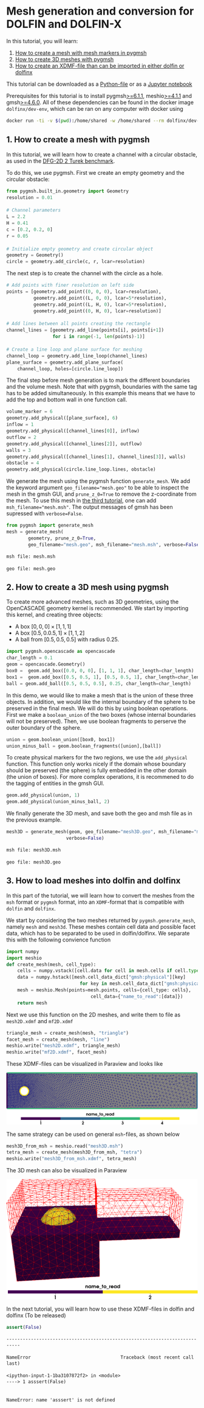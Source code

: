 # Mesh generation and conversion for DOLFIN and DOLFIN-X

In this tutorial, you will learn:
1. [How to create a mesh with mesh markers in pygmsh](#first)
2. [How to create 3D meshes with pygmsh](#second)
3. [How to create an XDMF-file than can be imported in either dolfin or dolfinx](#third)

This tutorial can be downloaded as a [Python-file](../converted_files/tutorial_pygmsh.py) or as a [Jupyter notebook](../notebooks/tutorial_pygmsh.ipynb)

Prerequisites for this tutorial is to install pygmsh[>=6.1.1](https://pypi.org/project/pygmsh/6.1.1/), meshio[>=4.1.1](https://pypi.org/project/meshio/4.1.1/) and gmsh[>=4.6.0](https://gmsh.info/bin/Linux/gmsh-4.6.0-Linux64.tgz). All of these dependencies can be found in the docker image
`dolfinx/dev-env`, which can be ran on any computer with docker using
```bash
docker run -ti -v $(pwd):/home/shared -w /home/shared --rm dolfinx/dev-env
```
## <a name="first"></a> 1. How to create a mesh with pygmsh
In this tutorial, we will learn how to create a channel with a circular obstacle, as used in the [DFG-2D 2 Turek benchmark](http://www.featflow.de/en/benchmarks/cfdbenchmarking/flow/dfg_benchmark2_re100.html).




To do this, we use pygmsh.
First we create an empty geometry and the circular obstacle:


```python
from pygmsh.built_in.geometry import Geometry
resolution = 0.01

# Channel parameters
L = 2.2
H = 0.41
c = [0.2, 0.2, 0]
r = 0.05

# Initialize empty geometry and create circular object
geometry = Geometry()
circle = geometry.add_circle(c, r, lcar=resolution)
```

The next step is to create the channel with the circle as a hole.


```python
# Add points with finer resolution on left side
points = [geometry.add_point((0, 0, 0), lcar=resolution),
          geometry.add_point((L, 0, 0), lcar=5*resolution),
          geometry.add_point((L, H, 0), lcar=5*resolution),
          geometry.add_point((0, H, 0), lcar=resolution)]

# Add lines between all points creating the rectangle
channel_lines = [geometry.add_line(points[i], points[i+1])
                 for i in range(-1, len(points)-1)]

# Create a line loop and plane surface for meshing
channel_loop = geometry.add_line_loop(channel_lines)
plane_surface = geometry.add_plane_surface(
    channel_loop, holes=[circle.line_loop])
```

The final step before mesh generation is to mark the different boundaries and the volume mesh. Note that with pygmsh, boundaries with the same tag has to be added simultaneously. In this example this means that we have to add the top and 
 bottom wall in one function call. 


```python
volume_marker = 6
geometry.add_physical([plane_surface], 6)
inflow = 1
geometry.add_physical([channel_lines[0]], inflow)
outflow = 2
geometry.add_physical([channel_lines[2]], outflow)
walls = 3
geometry.add_physical([channel_lines[1], channel_lines[3]], walls)
obstacle = 4
geometry.add_physical(circle.line_loop.lines, obstacle)
```

We generate the mesh using the pygmsh function `generate_mesh`. We add the keyword argument `geo_filename="mesh.geo"` to be able to inspect the mesh in the gmsh GUI, and `prune_z_0=True` to remove the z-coordinate from the mesh.
To use this mesh in [the third tutorial](#third), one can add `msh_filename="mesh.msh"`. The output messages of gmsh has been supressed with `verbose=False`.


```python
from pygmsh import generate_mesh
mesh = generate_mesh(
        geometry, prune_z_0=True,
        geo_filename="mesh.geo", msh_filename="mesh.msh", verbose=False)
```

    
    msh file: mesh.msh
    
    geo file: mesh.geo


## <a name="second"></a>2. How to create a 3D mesh using pygmsh
To create more advanced meshes, such as 3D geometries, using the OpenCASCADE geometry kernel is recommended.
We start by importing this kernel, and creating three objects:
- A box $[0,0,0]\times[1,1,1]$
- A box $[0.5,0.0.5,1]\times[1,1,2]$
- A ball from $[0.5,0.5,0.5]$ with radius $0.25$.


```python
import pygmsh.opencascade as opencascade
char_length = 0.1
geom = opencascade.Geometry()
box0 =  geom.add_box([0.0, 0, 0], [1, 1, 1], char_length=char_length)
box1 =  geom.add_box([0.5, 0.5, 1], [0.5, 0.5, 1], char_length=char_length)
ball = geom.add_ball([0.5, 0.5, 0.5], 0.25, char_length=char_length)
```

In this demo, we would like to make a mesh that is the union of these three objects. 
In addition, we would like the internal boundary of the sphere to be preserved in the final mesh.
We will do this by using boolean operations. First we make a `boolean_union` of the two boxes (whose internal boundaries will not be preserved). Then, we use boolean fragments to perserve the outer boundary of the sphere.


```python
union = geom.boolean_union([box0, box1])
union_minus_ball = geom.boolean_fragments([union],[ball])
```

To create physical markers for the two regions, we use the `add_physical` function. This function only works nicely if the domain whose boundary should be preserved (the sphere) is fully embedded in the other domain (the union of boxes). For more complex operations, it is recommened to do the tagging of entities in the gmsh GUI.


```python
geom.add_physical(union, 1)
geom.add_physical(union_minus_ball, 2)
```

We finally generate the 3D mesh, and save both the geo and  msh file as in the previous example.


```python
mesh3D = generate_mesh(geom, geo_filename="mesh3D.geo", msh_filename="mesh3D.msh",
                      verbose=False)
```

    
    msh file: mesh3D.msh
    
    geo file: mesh3D.geo


## <a name="third"></a>3. How to load meshes into dolfin and dolfinx

In this part of the tutorial, we will learn how to convert the meshes from the `msh` format or `pygmsh` format, into an `XDMF`-format that  is compatible with `dolfin` and `dolfinx`.

We start by considering the two meshes returned by `pygmsh.generate_mesh`, namely `mesh` and `mesh3d`.
These meshes contain cell data and possible facet data, which has to be separated to be used in dolfin/dolfinx. 
We separate this with the following convience function


```python
import numpy
import meshio
def create_mesh(mesh, cell_type):
    cells = numpy.vstack([cell.data for cell in mesh.cells if cell.type==cell_type])
    data = numpy.hstack([mesh.cell_data_dict["gmsh:physical"][key]
                           for key in mesh.cell_data_dict["gmsh:physical"].keys() if key==cell_type])
    mesh = meshio.Mesh(points=mesh.points, cells={cell_type: cells},
                               cell_data={"name_to_read":[data]})
    return mesh
```

Next we use this function on the 2D meshes, and write them to file as `mesh2D.xdmf` and `mf2D.xdmf`


```python
triangle_mesh = create_mesh(mesh, "triangle")
facet_mesh = create_mesh(mesh, "line")
meshio.write("mesh2D.xdmf", triangle_mesh)
meshio.write("mf2D.xdmf", facet_mesh)
```

These XDMF-files  can be visualized in Paraview and looks like

![The 2D mesh and the corresponding facet data visualized in Paraview](../assets/img/mesh2D.png)

The same strategy can be used on general `msh`-files, as shown below


```python
mesh3D_from_msh = meshio.read("mesh3D.msh")
tetra_mesh = create_mesh(mesh3D_from_msh, "tetra")
meshio.write("mesh3D_from_msh.xdmf", tetra_mesh)
```

The 3D mesh can also be visualized in Paraview

![3D mesh with cell markers in Paraview](../assets/img/mesh3D.png)

In the next tutorial, you will learn how to use these XDMF-files in dolfin and dolfinx (To be released)


```python
assert(False)
```


    ---------------------------------------------------------------------------

    NameError                                 Traceback (most recent call last)

    <ipython-input-1-1ba3107872f2> in <module>
    ----> 1 asssert(False)
    

    NameError: name 'asssert' is not defined

